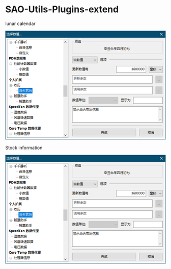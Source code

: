 # SAO-Utils-Plugins-extend
lunar calendar 

![Snipaste_2021-05-18_16-45-04](.\image\Snipaste_2021-05-18_16-45-04.png)



Stock information

![Snipaste_2021-05-18_16-45-07](.\image\Snipaste_2021-05-18_16-45-07.png)

